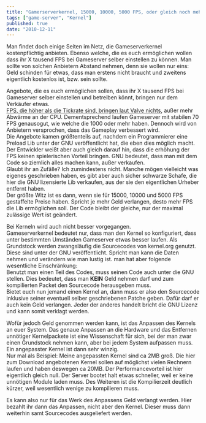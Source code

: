 ```yaml
---
title: "Gamerserverkernel, 15000, 10000, 5000 FPS, oder gleich noch mehr?"
tags: ["game-server", "Kernel"]
published: true
date: "2010-12-11"
---
```


Man findet doch einige Seiten im Netz, die Gameserverkernel kostenpflichtig anbieten. Ebenso welche, die es euch ermöglichen wollen dass ihr X tausend FPS bei Gameserver selber einstellen zu können. Man sollte von solchen Anbietern Abstand nehmen, denn sie wollen nur eins: Geld schinden für etwas, dass man erstens nicht braucht und zweitens eigentlich kostenlos ist, bzw. sein sollte.

Angebote, die es euch ermöglichen sollen, dass ihr X tausend FPS bei Gameserver selber einstellen und betreiben könnt, bringen nur dem Verkäufer etwas.  
[FPS, die höher als die Tickrate sind, bringen laut Valve nichts](/server-fps-die-hoher-als-die-tickrate-sind-bringen-es-nicht/), außer mehr Abwärme an der CPU. Dementsprechend laufen Gameserver mit stabilen 70 FPS genausogut, wie welche die 1000 oder mehr haben. Dennoch wird von Anbietern versprochen, dass das Gameplay verbessert wird.  
Die Angebote kamen größtenteils auf, nachdem ein Programmierer eine Preload Lib unter der GNU veröffentlicht hat, die eben dies möglich macht. Der Entwickler weißt aber auch gleich darauf hin, dass die erhöhung der FPS keinen spielerischen Vorteil bringen. GNU bedeutet, dass man mit dem Code so ziemlich alles machen kann, außer verkaufen.  
Glaubt ihr an Zufälle? Ich zumindestens nicht. Manche mögen vielleicht was eigenes geschrieben haben, es gibt aber auch sicher schwarze Schafe, die hier die GNU lizensierte Lib verkaufen, aus der sie den eigentlichen Urheber entfernt haben.  
Der größte Witz ist es dann, wenn sie für 15000, 10000 und 5000 FPS gestaffelte Preise haben. Spricht je mehr Geld verlangen, desto mehr FPS die Lib ermöglichen soll. Der Code bleibt der gleiche, nur der maximal zulässige Wert ist geändert.  
  
Bei Kerneln wird auch nicht besser vorgegangen.  
Gameserverkernel bedeutet nur, dass man den Kernel so konfiguriert, dass unter bestimmten Umständen Gameserver etwas besser laufen. Als Grundstock werden zwangsläufig die Sourcecodes von kernel.org genutzt. Diese sind unter der GNU veröffentlicht. Spricht man kann die Daten nehmen und verändern wie man lustig ist. man hat aber folgende wesentliche Einschränkung:  
Benutzt man einen Teil des Codes, muss seinen Code auch unter die GNU stellen. Dies bedeutet, dass man **KEIN** Geld nehmen darf und zum kompilierten Packet den Sourcecode herausgeben muss.  
Bietet euch nun jemand einen Kernel an, dann muss er also den Sourcecode inklusive seiner eventuell selber geschriebenen Patche geben. Dafür darf er auch kein Geld verlangen. Jeder der anderes handelt bricht die GNU Lizenz und kann somit verklagt werden.

Wofür jedoch Geld genommen werden kann, ist das Anpassen des Kernels an euer System. Das genaue Anpassen an die Hardware und das Entfernen unnötiger Kernelpackete ist eine Wissenschaft für sich, bei der man zwar einen Grundstock nehmen kann, aber bei jedem System aufpassen muss. Ein angepasster Kernel ist dann sehr winzig.  
Nur mal als Beispiel: Meine angepassten Kernel sind ca 2MB groß. Die hier zum Download angebotenen Kernel sollen auf möglichst vielen Rechnern laufen und haben deswegen ca 20MB. Der Performancevorteil ist hier eigentlich gleich null. Der Server bootet halt etwas schneller, weil er keine unnötigen Module laden muss. Des Weiteren ist die Kompilierzeit deutlich kürzer, weil wesentlich wenige zu kompilieren muss.

Es kann also nur für das Werk des Anpassens Geld verlangt werden. Hier bezahlt ihr dann das Anpassen, nicht aber den Kernel. Dieser muss dann weiterhin samt Sourcecodes ausgeliefert werden.


